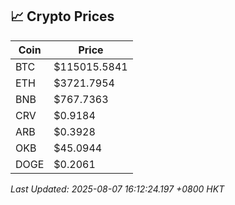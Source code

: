## 📈 Crypto Prices

| Coin | Price |
| ---- | ----- |
| BTC | $115015.5841 |
| ETH | $3721.7954 |
| BNB | $767.7363 |
| CRV | $0.9184 |
| ARB | $0.3928 |
| OKB | $45.0944 |
| DOGE | $0.2061 |

_Last Updated: 2025-08-07 16:12:24.197 +0800 HKT_